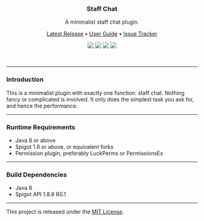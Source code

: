 <br>
<h3 align="center">Staff Chat</h3>
<p align="center">A minimalist staff chat plugin.</p>

<p align="center">
    <a href="https://github.com/denniemok/Staff-Chat/releases">Latest Release</a> •
    <a href="https://github.com/denniemok/Staff-Chat/wiki">User Guide</a> •
    <a href="https://github.com/denniemok/Staff-Chat/issues">Issue Tracker</a>
</p>

<p align="center">
    <img src="https://img.shields.io/badge/Version-1.0.1-green"> <img src="https://img.shields.io/badge/Spigot-1.8+-lightgrey"> <img src="https://img.shields.io/badge/License-MIT-blue"> <img src="https://img.shields.io/badge/Language-Java-yellow">
</p><br>

<hr>

### Introduction
This is a minimalist plugin with exactly one function: staff chat. Nothing fancy or complicated is involved. It only does the simplest task you ask for, and hence the performance. <br>

<hr>

### Runtime Requirements
- Java 8 or above
- Spigot 1.8 or above, or equivalent forks
- Permission plugin, preferably LuckPerms or PermissionsEx <br>

<hr>

### Build Dependencies
- Java 8
- Spigot API 1.8.8 R0.1 <br>

<hr>

This project is released under the [MIT License](https://opensource.org/license/mit/).